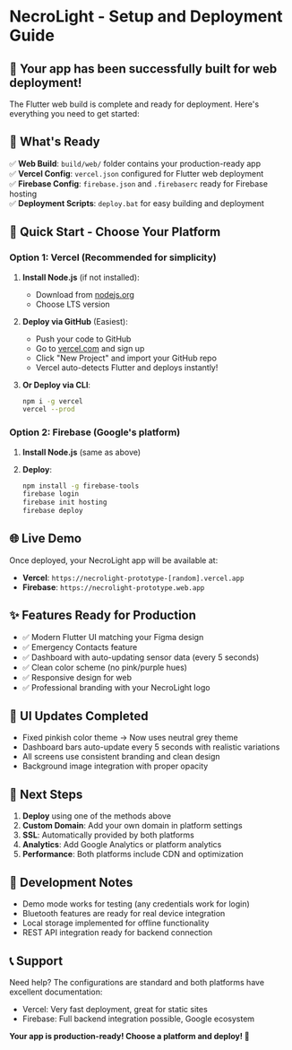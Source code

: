 # NecroLight - Setup and Deployment Guide

## 🎯 Your app has been successfully built for web deployment!

The Flutter web build is complete and ready for deployment. Here's everything you need to get started:

## 📁 What's Ready

✅ **Web Build**: `build/web/` folder contains your production-ready app  
✅ **Vercel Config**: `vercel.json` configured for Flutter web deployment  
✅ **Firebase Config**: `firebase.json` and `.firebaserc` ready for Firebase hosting  
✅ **Deployment Scripts**: `deploy.bat` for easy building and deployment  

## 🚀 Quick Start - Choose Your Platform

### Option 1: Vercel (Recommended for simplicity)

1. **Install Node.js** (if not installed):
   - Download from [nodejs.org](https://nodejs.org/)
   - Choose LTS version

2. **Deploy via GitHub** (Easiest):
   - Push your code to GitHub
   - Go to [vercel.com](https://vercel.com) and sign up
   - Click "New Project" and import your GitHub repo
   - Vercel auto-detects Flutter and deploys instantly!

3. **Or Deploy via CLI**:
   ```bash
   npm i -g vercel
   vercel --prod
   ```

### Option 2: Firebase (Google's platform)

1. **Install Node.js** (same as above)

2. **Deploy**:
   ```bash
   npm install -g firebase-tools
   firebase login
   firebase init hosting
   firebase deploy
   ```

## 🌐 Live Demo

Once deployed, your NecroLight app will be available at:
- **Vercel**: `https://necrolight-prototype-[random].vercel.app`
- **Firebase**: `https://necrolight-prototype.web.app`

## ✨ Features Ready for Production

- ✅ Modern Flutter UI matching your Figma design
- ✅ Emergency Contacts feature
- ✅ Dashboard with auto-updating sensor data (every 5 seconds)
- ✅ Clean color scheme (no pink/purple hues)
- ✅ Responsive design for web
- ✅ Professional branding with your NecroLight logo

## 🎨 UI Updates Completed

- Fixed pinkish color theme → Now uses neutral grey theme
- Dashboard bars auto-update every 5 seconds with realistic variations
- All screens use consistent branding and clean design
- Background image integration with proper opacity

## 📱 Next Steps

1. **Deploy** using one of the methods above
2. **Custom Domain**: Add your own domain in platform settings
3. **SSL**: Automatically provided by both platforms
4. **Analytics**: Add Google Analytics or platform analytics
5. **Performance**: Both platforms include CDN and optimization

## 🔧 Development Notes

- Demo mode works for testing (any credentials work for login)
- Bluetooth features are ready for real device integration
- Local storage implemented for offline functionality
- REST API integration ready for backend connection

## 📞 Support

Need help? The configurations are standard and both platforms have excellent documentation:
- Vercel: Very fast deployment, great for static sites
- Firebase: Full backend integration possible, Google ecosystem

**Your app is production-ready! Choose a platform and deploy! 🚀**
